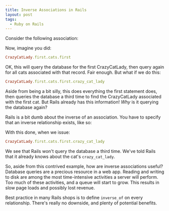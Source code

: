 ```yaml
---
title: Inverse Associations in Rails
layout: post
tags:
  - Ruby on Rails
---
```

Consider the following association:



Now, imagine you did:

```ruby
CrazyCatLady.first.cats.first
```

OK, this will query the database for the first CrazyCatLady, then query again for all cats associated with that record. Fair enough. But what if we do this:

```ruby
CrazyCatLady.first.cats.first.crazy_cat_lady
```

Aside from being a bit silly, this does everything the first statement does, then queries the database a third time to find the CrazyCatLady associated with the first cat. But Rails already has this information! *Why* is it querying the database again?

Rails is a bit dumb about the inverse of an association. You have to specify that an inverse relationship exists, like so:



With this done, when we issue:

```ruby
CrazyCatLady.first.cats.first.crazy_cat_lady
```

We see that Rails won't query the database a third time. We've told Rails that it already knows about the cat's `crazy_cat_lady`.

So, aside from this contrived example, how are inverse associations useful? Database queries are a precious resource in a web app. Reading and writing to disk are among the most time-intensive activities a server will perform. Too much of these activities, and a queue will start to grow. This results in slow page loads and possibly lost revenue.

Best practice in many Rails shops is to define `inverse_of` on every relationship. There's really no downside, and plenty of potential benefits.
